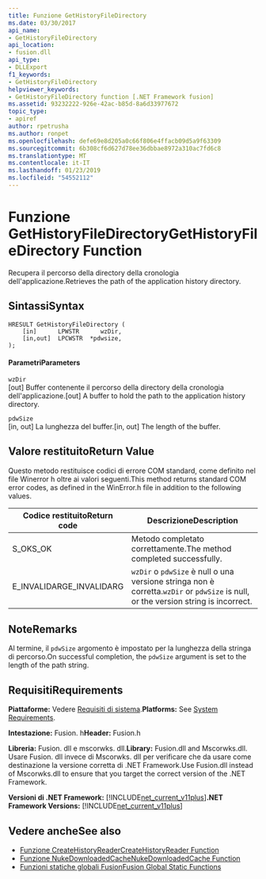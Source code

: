 ```yaml
---
title: Funzione GetHistoryFileDirectory
ms.date: 03/30/2017
api_name:
- GetHistoryFileDirectory
api_location:
- fusion.dll
api_type:
- DLLExport
f1_keywords:
- GetHistoryFileDirectory
helpviewer_keywords:
- GetHistoryFileDirectory function [.NET Framework fusion]
ms.assetid: 93232222-926e-42ac-b85d-8a6d33977672
topic_type:
- apiref
author: rpetrusha
ms.author: ronpet
ms.openlocfilehash: defe69e8d205a0c66f806e4ffacb09d5a9f63309
ms.sourcegitcommit: 6b308cf6d627d78ee36dbbae8972a310ac7fd6c8
ms.translationtype: MT
ms.contentlocale: it-IT
ms.lasthandoff: 01/23/2019
ms.locfileid: "54552112"
---
```

# <a name="gethistoryfiledirectory-function"></a><span data-ttu-id="a7b60-102">Funzione GetHistoryFileDirectory</span><span class="sxs-lookup"><span data-stu-id="a7b60-102">GetHistoryFileDirectory Function</span></span>
<span data-ttu-id="a7b60-103">Recupera il percorso della directory della cronologia dell'applicazione.</span><span class="sxs-lookup"><span data-stu-id="a7b60-103">Retrieves the path of the application history directory.</span></span>  
  
## <a name="syntax"></a><span data-ttu-id="a7b60-104">Sintassi</span><span class="sxs-lookup"><span data-stu-id="a7b60-104">Syntax</span></span>  
  
```  
HRESULT GetHistoryFileDirectory (  
    [in]      LPWSTR      wzDir,  
    [in,out]  LPCWSTR  *pdwsize,  
);  
```  
  
#### <a name="parameters"></a><span data-ttu-id="a7b60-105">Parametri</span><span class="sxs-lookup"><span data-stu-id="a7b60-105">Parameters</span></span>  
 `wzDir`  
 <span data-ttu-id="a7b60-106">[out] Buffer contenente il percorso della directory della cronologia dell'applicazione.</span><span class="sxs-lookup"><span data-stu-id="a7b60-106">[out] A buffer to hold the path to the application history directory.</span></span>  
  
 `pdwSize`  
 <span data-ttu-id="a7b60-107">[in, out] La lunghezza del buffer.</span><span class="sxs-lookup"><span data-stu-id="a7b60-107">[in, out] The length of the buffer.</span></span>  
  
## <a name="return-value"></a><span data-ttu-id="a7b60-108">Valore restituito</span><span class="sxs-lookup"><span data-stu-id="a7b60-108">Return Value</span></span>  
 <span data-ttu-id="a7b60-109">Questo metodo restituisce codici di errore COM standard, come definito nel file Winerror h oltre ai valori seguenti.</span><span class="sxs-lookup"><span data-stu-id="a7b60-109">This method returns standard COM error codes, as defined in the WinError.h file in addition to the following values.</span></span>  
  
|<span data-ttu-id="a7b60-110">Codice restituito</span><span class="sxs-lookup"><span data-stu-id="a7b60-110">Return code</span></span>|<span data-ttu-id="a7b60-111">Descrizione</span><span class="sxs-lookup"><span data-stu-id="a7b60-111">Description</span></span>|  
|-----------------|-----------------|  
|<span data-ttu-id="a7b60-112">S_OK</span><span class="sxs-lookup"><span data-stu-id="a7b60-112">S_OK</span></span>|<span data-ttu-id="a7b60-113">Metodo completato correttamente.</span><span class="sxs-lookup"><span data-stu-id="a7b60-113">The method completed successfully.</span></span>|  
|<span data-ttu-id="a7b60-114">E_INVALIDARG</span><span class="sxs-lookup"><span data-stu-id="a7b60-114">E_INVALIDARG</span></span>|<span data-ttu-id="a7b60-115">`wzDir` o `pdwSize` è null o una versione stringa non è corretta.</span><span class="sxs-lookup"><span data-stu-id="a7b60-115">`wzDir` or `pdwSize` is null, or the version string is incorrect.</span></span>|  
  
## <a name="remarks"></a><span data-ttu-id="a7b60-116">Note</span><span class="sxs-lookup"><span data-stu-id="a7b60-116">Remarks</span></span>  
 <span data-ttu-id="a7b60-117">Al termine, il `pdwSize` argomento è impostato per la lunghezza della stringa di percorso.</span><span class="sxs-lookup"><span data-stu-id="a7b60-117">On successful completion, the `pdwSize` argument is set to the length of the path string.</span></span>  
  
## <a name="requirements"></a><span data-ttu-id="a7b60-118">Requisiti</span><span class="sxs-lookup"><span data-stu-id="a7b60-118">Requirements</span></span>  
 <span data-ttu-id="a7b60-119">**Piattaforme:** Vedere [Requisiti di sistema](../../../../docs/framework/get-started/system-requirements.md).</span><span class="sxs-lookup"><span data-stu-id="a7b60-119">**Platforms:** See [System Requirements](../../../../docs/framework/get-started/system-requirements.md).</span></span>  
  
 <span data-ttu-id="a7b60-120">**Intestazione:** Fusion. h</span><span class="sxs-lookup"><span data-stu-id="a7b60-120">**Header:** Fusion.h</span></span>  
  
 <span data-ttu-id="a7b60-121">**Libreria:** Fusion. dll e mscorwks. dll.</span><span class="sxs-lookup"><span data-stu-id="a7b60-121">**Library:** Fusion.dll and Mscorwks.dll.</span></span> <span data-ttu-id="a7b60-122">Usare Fusion. dll invece di Mscorwks. dll per verificare che da usare come destinazione la versione corretta di .NET Framework.</span><span class="sxs-lookup"><span data-stu-id="a7b60-122">Use Fusion.dll instead of Mscorwks.dll to ensure that you target the correct version of the .NET Framework.</span></span>  
  
 <span data-ttu-id="a7b60-123">**Versioni di .NET Framework:** [!INCLUDE[net_current_v11plus](../../../../includes/net-current-v11plus-md.md)]</span><span class="sxs-lookup"><span data-stu-id="a7b60-123">**.NET Framework Versions:** [!INCLUDE[net_current_v11plus](../../../../includes/net-current-v11plus-md.md)]</span></span>  
  
## <a name="see-also"></a><span data-ttu-id="a7b60-124">Vedere anche</span><span class="sxs-lookup"><span data-stu-id="a7b60-124">See also</span></span>
- [<span data-ttu-id="a7b60-125">Funzione CreateHistoryReader</span><span class="sxs-lookup"><span data-stu-id="a7b60-125">CreateHistoryReader Function</span></span>](../../../../docs/framework/unmanaged-api/fusion/createhistoryreader-function.md)
- [<span data-ttu-id="a7b60-126">Funzione NukeDownloadedCache</span><span class="sxs-lookup"><span data-stu-id="a7b60-126">NukeDownloadedCache Function</span></span>](../../../../docs/framework/unmanaged-api/fusion/nukedownloadedcache-function.md)
- [<span data-ttu-id="a7b60-127">Funzioni statiche globali Fusion</span><span class="sxs-lookup"><span data-stu-id="a7b60-127">Fusion Global Static Functions</span></span>](../../../../docs/framework/unmanaged-api/fusion/fusion-global-static-functions.md)
